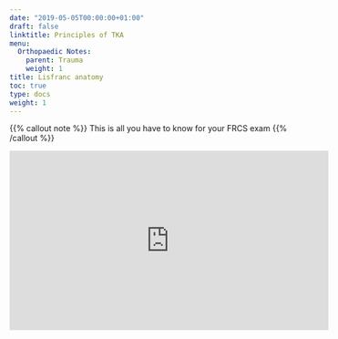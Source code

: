 ```yaml
---
date: "2019-05-05T00:00:00+01:00"
draft: false
linktitle: Principles of TKA
menu:
  Orthopaedic Notes:
    parent: Trauma
    weight: 1
title: Lisfranc anatomy
toc: true
type: docs
weight: 1
---
```


{{% callout note %}}
This is all you have to know for your FRCS exam
{{% /callout %}}

<iframe width="560" height="315" src="https://www.youtube.com/embed/F5sLiDzl43k" frameborder="0" allow="accelerometer; autoplay; clipboard-write; encrypted-media; gyroscope; picture-in-picture" allowfullscreen></iframe>
